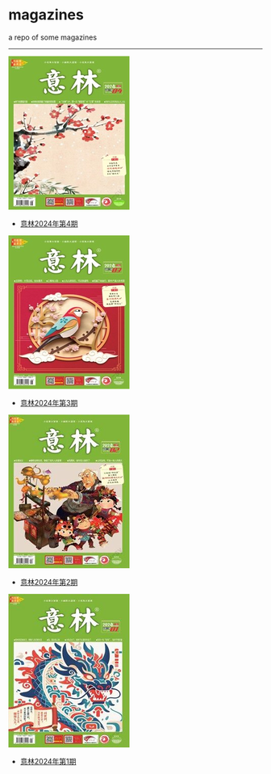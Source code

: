 # magazines
a repo of some magazines

* * *

![](https://raw.githubusercontent.com/leaguecn/magazines/main/img/yili202404-l.jpg)

+ [意林2024年第4期](https://github.com/leaguecn/magazines/blob/main/yilin-2024v4-toc.md)


![](https://raw.githubusercontent.com/leaguecn/magazines/main/img/yili202403-l.jpg)

+ [意林2024年第3期](https://github.com/leaguecn/magazines/blob/main/yilin-2024v3-toc.md)

![](https://raw.githubusercontent.com/leaguecn/magazines/main/img/yili202402-l.jpg)

+ [意林2024年第2期](https://github.com/leaguecn/magazines/blob/main/yilin-2024v2-toc.md)

![](https://raw.githubusercontent.com/leaguecn/magazines/main/img/yili202401-l.jpg)

+ [意林2024年第1期](https://github.com/leaguecn/magazines/blob/main/yilin-2024v1-toc.md)
